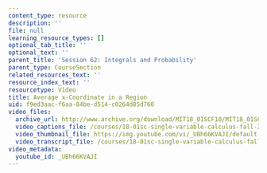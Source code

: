 ```yaml
---
content_type: resource
description: ''
file: null
learning_resource_types: []
optional_tab_title: ''
optional_text: ''
parent_title: 'Session 62: Integrals and Probability'
parent_type: CourseSection
related_resources_text: ''
resource_index_text: ''
resourcetype: Video
title: Average x-Coordinate in a Region
uid: f9ed3aac-f6aa-84be-d514-c0264d85d760
video_files:
  archive_url: http://www.archive.org/download/MIT18_01SCF10/MIT18_01SCF10Rec_47_300k.mp4
  video_captions_file: /courses/18-01sc-single-variable-calculus-fall-2010/f79b643ed6b35fa6b59dffa52f3dfe34_UBh66KVAJI.vtt
  video_thumbnail_file: https://img.youtube.com/vi/_UBh66KVAJI/default.jpg
  video_transcript_file: /courses/18-01sc-single-variable-calculus-fall-2010/32a144504b070fefab9deadad03d6472_UBh66KVAJI.pdf
video_metadata:
  youtube_id: _UBh66KVAJI
---
```

